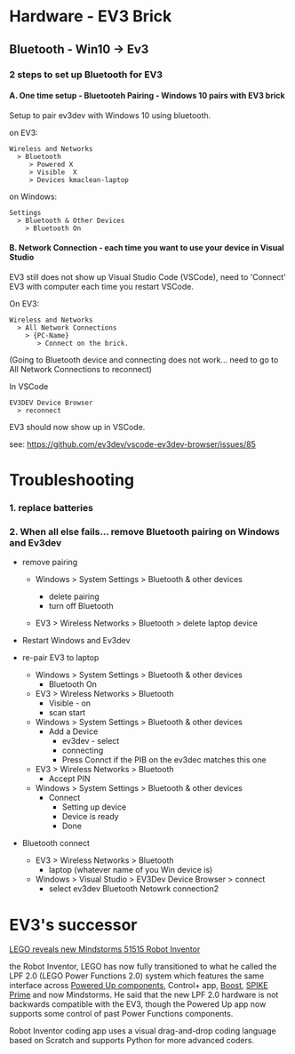 # Hardware - EV3 Brick

## Bluetooth - Win10 -> Ev3

### 2 steps to set up Bluetooth for EV3

#### A. One time setup - Bluetooteh Pairing - Windows 10 pairs with EV3 brick

Setup to pair ev3dev with Windows 10 using bluetooth.

on EV3:

    Wireless and Networks
      > Bluetooth
         > Powered X
         > Visible  X
         > Devices kmaclean-laptop

on Windows: 

    Settings
      > Bluetooth & Other Devices
        > Bluetooth On

#### B. Network Connection - each time you want to use your device in Visual Studio

EV3 still does not show up  Visual Studio Code (VSCode), need to 'Connect' EV3 with computer each time you restart VSCode.

On EV3:

    Wireless and Networks 
      > All Network Connections 
        > {PC-Name} 
           > Connect on the brick.

(Going to Bluetooth device and connecting does not work... need to go to All Network Connections to reconnect)

In VSCode

    EV3DEV Device Browser
      > reconnect
EV3 should now show up in VSCode.

see: https://github.com/ev3dev/vscode-ev3dev-browser/issues/85


# Troubleshooting

### 1. replace batteries

### 2. When all else fails... remove Bluetooth pairing on Windows and Ev3dev
* remove pairing
  *  Windows > System Settings > Bluetooth & other devices
     * delete pairing
     * turn off Bluetooth

  * EV3 > Wireless Networks > Bluetooth > delete laptop device

* Restart Windows and Ev3dev

* re-pair EV3 to laptop
  * Windows  > System Settings > Bluetooth & other devices
    * Bluetooth On
  * EV3 > Wireless Networks > Bluetooth
    * Visible - on
    * scan start
  * Windows  > System Settings > Bluetooth & other devices
    * Add a Device
      * ev3dev - select
      *   connecting
      * Press Connct if the PIB on the ev3dec matches this one
  * EV3 > Wireless Networks > Bluetooth
    * Accept PIN
  * Windows  > System Settings > Bluetooth & other devices
    * Connect
      * Setting up device
      * Device is ready
      * Done

* Bluetooth connect
  * EV3 > Wireless Networks > Bluetooth
    * laptop (whatever name of you Win device is)
  * Windows > Visual Studio > EV3Dev Device Browser > connect
    * select ev3dev Bluetooth Netowrk connection2
  


# EV3's successor

[LEGO reveals new Mindstorms 51515 Robot Inventor](https://www.brothers-brick.com/2020/06/12/lego-reveals-new-mindstorms-51515-robot-inventor-a-5-in-1-robotics-and-coding-set-news/)

the Robot Inventor, LEGO has now fully transitioned to what he called the LPF 2.0 (LEGO Power Functions 2.0) system which features the same interface across [Powered Up components](https://www.brothers-brick.com/2020/05/30/three-new-powered-up-technic-hubs-and-motors-will-be-available-from-lego-in-june-news/), Control+ app, [Boost](https://www.brothers-brick.com/2018/02/16/lego-boost-17101-creative-toolbox-review/), [SPIKE Prime](https://www.brothers-brick.com/2020/01/17/a-new-lease-on-learning-with-lego-education-set-45678-spike-prime-review/) and now Mindstorms. He said that the new LPF 2.0 hardware is not backwards compatible with the EV3, though the Powered Up app now supports some control of past Power Functions components.

Robot Inventor coding app uses a visual drag-and-drop coding language based on Scratch and supports Python for more advanced coders.
